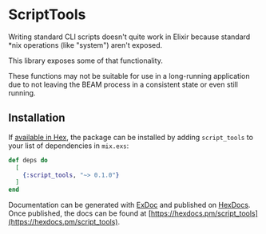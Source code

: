 # ScriptTools

Writing standard CLI scripts doesn't quite work in Elixir because standard *nix
operations (like "system") aren't exposed.

This library exposes some of that functionality.

These functions may not be suitable for use in a long-running application due to
not leaving the BEAM process in a consistent state or even still running.

## Installation

If [available in Hex](https://hex.pm/docs/publish), the package can be installed
by adding `script_tools` to your list of dependencies in `mix.exs`:

```elixir
def deps do
  [
    {:script_tools, "~> 0.1.0"}
  ]
end
```

Documentation can be generated with [ExDoc](https://github.com/elixir-lang/ex_doc)
and published on [HexDocs](https://hexdocs.pm). Once published, the docs can
be found at [https://hexdocs.pm/script_tools](https://hexdocs.pm/script_tools).

